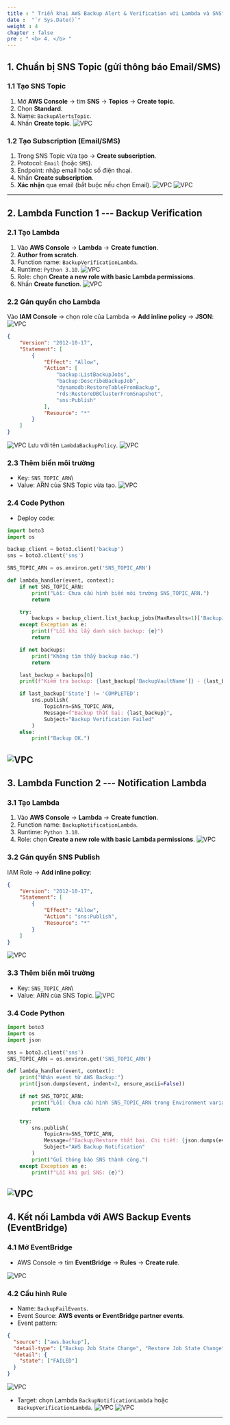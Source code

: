 ```yaml
---
title : " Triển khai AWS Backup Alert & Verification với Lambda và SNS"
date :  "`r Sys.Date()`" 
weight : 4 
chapter : false
pre : " <b> 4. </b> "
---
```


## 1. Chuẩn bị SNS Topic (gửi thông báo Email/SMS)

### 1.1 Tạo SNS Topic

1.  Mở **AWS Console** → tìm **SNS** → **Topics** → **Create topic**.
2.  Chọn **Standard**.
3.  Name: `BackupAlertsTopic`.
4.  Nhấn **Create topic**.
![VPC](/images/2.prerequisite/4.1.1.1.png)

### 1.2 Tạo Subscription (Email/SMS)

1.  Trong SNS Topic vừa tạo → **Create subscription**.
2.  Protocol: `Email` (hoặc `SMS`).
3.  Endpoint: nhập email hoặc số điện thoại.
4.  Nhấn **Create subscription**.
5.  **Xác nhận** qua email (bắt buộc nếu chọn Email).
![VPC](/images/2.prerequisite/4.2.2.png)
![VPC](/images/2.prerequisite/4.2.3.png)


------------------------------------------------------------------------

## 2. Lambda Function 1 --- Backup Verification

### 2.1 Tạo Lambda

1.  Vào **AWS Console** → **Lambda** → **Create function**.
2.  **Author from scratch**.
3.  Function name: `BackupVerificationLambda`.
4.  Runtime: `Python 3.10`.
![VPC](/images/2.prerequisite/4.22.1.png)
5.  Role: chọn **Create a new role with basic Lambda permissions**.
6.  Nhấn **Create function**.
![VPC](/images/2.prerequisite/4.22.2.png)

### 2.2 Gán quyền cho Lambda

Vào **IAM Console** → chọn role của Lambda → **Add inline policy** →
**JSON**:
![VPC](/images/2.prerequisite/4.22.3.png)
``` json
{
    "Version": "2012-10-17",
    "Statement": [
        {
            "Effect": "Allow",
            "Action": [
                "backup:ListBackupJobs",
                "backup:DescribeBackupJob",
                "dynamodb:RestoreTableFromBackup",
                "rds:RestoreDBClusterFromSnapshot",
                "sns:Publish"
            ],
            "Resource": "*"
        }
    ]
}
```
![VPC](/images/2.prerequisite/4.22.33.png)
Lưu với tên `LambdaBackupPolicy`.
![VPC](/images/2.prerequisite/4.22.333.png)
### 2.3 Thêm biến môi trường

-   Key: `SNS_TOPIC_ARN`\
-   Value: ARN của SNS Topic vừa tạo.
![VPC](/images/2.prerequisite/4.222.3.png)

### 2.4 Code Python
- Deploy code:
``` python
import boto3
import os

backup_client = boto3.client('backup')
sns = boto3.client('sns')

SNS_TOPIC_ARN = os.environ.get('SNS_TOPIC_ARN')

def lambda_handler(event, context):
    if not SNS_TOPIC_ARN:
        print("Lỗi: Chưa cấu hình biến môi trường SNS_TOPIC_ARN.")
        return

    try:
        backups = backup_client.list_backup_jobs(MaxResults=1)['BackupJobs']
    except Exception as e:
        print(f"Lỗi khi lấy danh sách backup: {e}")
        return

    if not backups:
        print("Không tìm thấy backup nào.")
        return

    last_backup = backups[0]
    print(f"Kiểm tra backup: {last_backup['BackupVaultName']} - {last_backup['State']}")

    if last_backup['State'] != 'COMPLETED':
        sns.publish(
            TopicArn=SNS_TOPIC_ARN,
            Message=f"Backup thất bại: {last_backup}",
            Subject="Backup Verification Failed"
        )
    else:
        print("Backup OK.")
```
![VPC](/images/2.prerequisite/4.2.4.1.png)
------------------------------------------------------------------------

## 3. Lambda Function 2 --- Notification Lambda

### 3.1 Tạo Lambda

1.  Vào **AWS Console** → **Lambda** → **Create function**.
2.  Function name: `BackupNotificationLambda`.
3.  Runtime: `Python 3.10`.
4.  Role: chọn **Create a new role with basic Lambda permissions**.
![VPC](/images/2.prerequisite/4.3.1.png)
### 3.2 Gán quyền SNS Publish

IAM Role → **Add inline policy**:

``` json
{
    "Version": "2012-10-17",
    "Statement": [
        {
            "Effect": "Allow",
            "Action": "sns:Publish",
            "Resource": "*"
        }
    ]
}
```
![VPC](/images/2.prerequisite/4.3.2.png)
### 3.3 Thêm biến môi trường

-   Key: `SNS_TOPIC_ARN`\
-   Value: ARN của SNS Topic.
![VPC](/images/2.prerequisite/4.3.3.png)
### 3.4 Code Python

``` python
import boto3
import os
import json

sns = boto3.client('sns')
SNS_TOPIC_ARN = os.environ.get('SNS_TOPIC_ARN')

def lambda_handler(event, context):
    print("Nhận event từ AWS Backup:")
    print(json.dumps(event, indent=2, ensure_ascii=False))

    if not SNS_TOPIC_ARN:
        print("Lỗi: Chưa cấu hình SNS_TOPIC_ARN trong Environment variables.")
        return

    try:
        sns.publish(
            TopicArn=SNS_TOPIC_ARN,
            Message=f"Backup/Restore thất bại. Chi tiết: {json.dumps(event, ensure_ascii=False)}",
            Subject="AWS Backup Notification"
        )
        print("Gửi thông báo SNS thành công.")
    except Exception as e:
        print(f"Lỗi khi gửi SNS: {e}")
```
![VPC](/images/2.prerequisite/4.3.4.png)
------------------------------------------------------------------------

## 4. Kết nối Lambda với AWS Backup Events (EventBridge)

### 4.1 Mở EventBridge

-   AWS Console → tìm **EventBridge** → **Rules** → **Create rule**.

![VPC](/images/2.prerequisite/4.4.1.png)
### 4.2 Cấu hình Rule

-   Name: `BackupFailEvents`.
-   Event Source: **AWS events or EventBridge partner events**.
-   Event pattern:

``` json
{
  "source": ["aws.backup"],
  "detail-type": ["Backup Job State Change", "Restore Job State Change"],
  "detail": {
    "state": ["FAILED"]
  }
}
```
![VPC](/images/2.prerequisite/4.4.2.1.png)
-   Target: chọn Lambda `BackupNotificationLambda` hoặc
    `BackupVerificationLambda`.
![VPC](/images/2.prerequisite/4.4.2.2.png)
![VPC](/images/2.prerequisite/4.4.2.3.png)
------------------------------------------------------------------------
